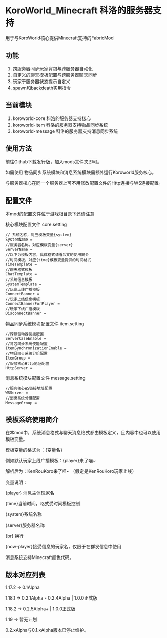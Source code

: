 # KoroWorld_Minecraft 科洛的服务器支持

用于与KoroWorld核心提供Minecraft支持的FabricMod

## 功能
1. 跨服务器同步玩家背包与跨服务器自动化
2. 自定义的聊天模板配置与跨服务器聊天同步
3. 玩家于服务器状态提示自定义
4. spawn和backdeath实用指令
## 当前模块
1. koroworld-core 科洛的服务器支持核心
2. koroworld-item 科洛的服务器支持物品同步系统
3. koroworld-message 科洛的服务器支持消息同步系统
## 使用方法

前往Github下载发行版，加入mods文件夹即可。

如需使用 物品同步系统模块和消息系统模块需额外运行Koroworld服务核心。

与服务器核心在同一个服务器上可不用修改配置文件的Http连接与WS连接配置。
## 配置文件

本mod的配置文件位于游戏根目录下还请注意

核心模块配置文件 core.setting
```properties
// 系统名称，对应模板变量{system}
SystemName =  
//服务器名称，对应模板变量{server}
ServerName =
//以下为模板内容，具体格式请看后文的使用简介
//时间模板，对应{time}模板变量提供的时间格式
TimeTemplate =
//聊天格式模板
ChatTemplate =
//系统信息模板
SystemTemplate =
//玩家上线广播模板
ConnectBanner =
//玩家上线信息模板
ConnectBannerForPlayer =
//玩家下线广播模板
DisconnectBanner =
```

物品同步系统模块配置文件 item.setting
```properties
//跨服驱动器使能配置
ServerCaseEnable =
//背包同步系统使能配置
ItemSynchronizationEnable =
//物品同步系统分组配置
ItemGroup =
//服务核心Http地址配置
HttpServer =
```
消息系统模块配置文件 message.setting
```properties
//服务核心WS链接地址配置
WSServer =
//消息系统分组配置
MessageGroup =
```
## 模板系统使用简介

在本mod中，系统消息格式与聊天消息格式都由模板定义，且内容中也可以使用模板变量。

模板变量的格式为：{变量名}

例如默认玩家上线广播模板：{player}来了喵~

解析后为：KenRouKoro来了喵~ （假定是KenRouKoro玩家上线）

变量说明：

{player} 消息主体玩家名

{time}当前时间，格式受时间模板控制

{system}系统名称

{server}服务器名称

{br} 换行

{now-player}接受信息的玩家名，仅限于在群发信息中使用

消息系统支持Minecraft颜色代码。

## 版本对应列表

1.17.2 -> 0.1Alpha

1.18.1 -> 0.2.1Alpha - 0.2.4Alpha  |  1.0.0正式版

1.18.2 -> 0.2.5Alpha+  |  1.0.0正式版

1.19    -> 暂无计划

0.2.xAlpha与0.1.xAlpha版本已停止维护。